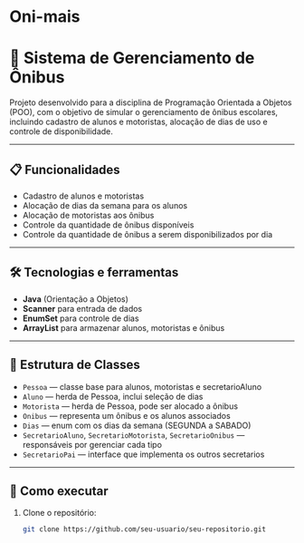 # Oni-mais
# 🚌 Sistema de Gerenciamento de Ônibus

Projeto desenvolvido para a disciplina de Programação Orientada a Objetos (POO), com o objetivo de simular o gerenciamento de ônibus escolares, incluindo cadastro de alunos e motoristas, alocação de dias de uso e controle de disponibilidade.

---

## 📋 Funcionalidades

- Cadastro de alunos e motoristas
- Alocação de dias da semana para os alunos
- Alocação de motoristas aos ônibus
- Controle da quantidade de ônibus disponíveis
- Controle da quantidade de ônibus a serem disponibilizados por dia


---

## 🛠️ Tecnologias e ferramentas

- **Java** (Orientação a Objetos)
- **Scanner** para entrada de dados
- **EnumSet** para controle de dias
- **ArrayList** para armazenar alunos, motoristas e ônibus

---

## 📁 Estrutura de Classes

- `Pessoa` — classe base para alunos, motoristas e secretarioAluno
- `Aluno` — herda de Pessoa, inclui seleção de dias
- `Motorista` — herda de Pessoa, pode ser alocado a ônibus
- `Onibus` — representa um ônibus e os alunos associados
- `Dias` — enum com os dias da semana (SEGUNDA a SABADO)
- `SecretarioAluno`, `SecretarioMotorista`, `SecretarioOnibus` — responsáveis por gerenciar cada tipo
- `SecretarioPai` — interface que implementa os outros secretarios 

---

## 🚀 Como executar

1. Clone o repositório:
   ```bash
   git clone https://github.com/seu-usuario/seu-repositorio.git
